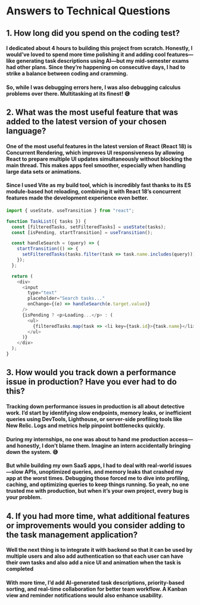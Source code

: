 # Answers to Technical Questions

## 1. How long did you spend on the coding test?
#### I dedicated about 4 hours to building this project from scratch. Honestly, I would’ve loved to spend more time polishing it and adding cool features—like generating task descriptions using AI—but my mid-semester exams had other plans. Since they’re happening on consecutive days, I had to strike a balance between coding and cramming.  

#### So, while I was debugging errors here, I was also debugging calculus problems over there. Multitasking at its finest! 😅 

## 2. What was the most useful feature that was added to the latest version of your chosen language?  
#### One of the most useful features in the latest version of React (React 18) is Concurrent Rendering, which improves UI responsiveness by allowing React to prepare multiple UI updates simultaneously without blocking the main thread. This makes apps feel smoother, especially when handling large data sets or animations.

#### Since I used Vite as my build tool, which is incredibly fast thanks to its ES module-based hot reloading, combining it with React 18’s concurrent features made the development experience even better. 

```javascript
import { useState, useTransition } from "react";

function TaskList({ tasks }) {
  const [filteredTasks, setFilteredTasks] = useState(tasks);
  const [isPending, startTransition] = useTransition();

  const handleSearch = (query) => {
    startTransition(() => {
      setFilteredTasks(tasks.filter(task => task.name.includes(query)));
    });
  };

  return (
    <div>
      <input 
        type="text" 
        placeholder="Search tasks..." 
        onChange={(e) => handleSearch(e.target.value)} 
      />
      {isPending ? <p>Loading...</p> : (
        <ul>
          {filteredTasks.map(task => <li key={task.id}>{task.name}</li>)}
        </ul>
      )}
    </div>
  );
}
```

## 3. How would you track down a performance issue in production? Have you ever had to do this?
#### Tracking down performance issues in production is all about detective work. I’d start by identifying slow endpoints, memory leaks, or inefficient queries using DevTools, Lighthouse, or server-side profiling tools like New Relic. Logs and metrics help pinpoint bottlenecks quickly.

#### During my internships, no one was about to hand me production access—and honestly, I don’t blame them. Imagine an intern accidentally bringing down the system. 😅

#### But while building my own SaaS apps, I had to deal with real-world issues—slow APIs, unoptimized queries, and memory leaks that crashed my app at the worst times. Debugging those forced me to dive into profiling, caching, and optimizing queries to keep things running. So yeah, no one trusted me with production, but when it’s your own project, every bug is your problem. 

## 4. If you had more time, what additional features or improvements would you consider adding to the task management application?
#### Well the next thing is to integrate it with backend so that it can be used by multiple users and also add authentication so that each user can have their own tasks and also add a nice UI and animation when the task is completed

#### With more time, I’d add AI-generated task descriptions, priority-based sorting, and real-time collaboration for better team workflow. A Kanban view and reminder notifications would also enhance usability.
